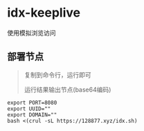 # idx-keeplive
使用模拟浏览访问

## 部署节点
> 复制到命令行，运行即可
>
> 运行结果输出节点(base64编码)
```
export PORT=8080
export UUID=""
export DOMAIN=""
bash <(crul -sL https://128877.xyz/idx.sh)
```
